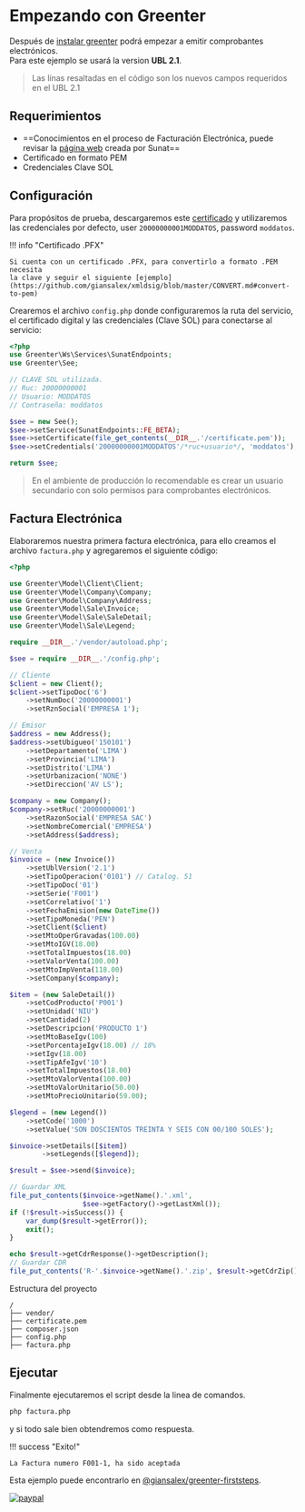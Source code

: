# Empezando con Greenter

Después de [instalar greenter](https://giansalex.github.io/greenter/#instalacion) podrá empezar a emitir comprobantes electrónicos.  
Para este ejemplo se usará la version **UBL 2.1**.
> Las línas resaltadas en el código son los nuevos campos requeridos en el UBL 2.1

## Requerimientos
- ==Conocimientos en el proceso de Facturación Electrónica, puede revisar la [página web](http://cpe.sunat.gob.pe/) creada por Sunat==
- Certificado en formato PEM
- Credenciales Clave SOL

## Configuración
Para propósitos de prueba, descargaremos este [certificado](https://raw.githubusercontent.com/giansalex/xmldsig/master/tests/certificate.pem) y utilizaremos las
credenciales por defecto, user `20000000001MODDATOS`, password `moddatos`.

!!! info "Certificado .PFX"

    Si cuenta con un certificado .PFX, para convertirlo a formato .PEM necesita
    la clave y seguir el siguiente [ejemplo](https://github.com/giansalex/xmldsig/blob/master/CONVERT.md#convert-to-pem)
    
Crearemos el archivo `config.php` donde configuraremos la ruta del servicio, el certificado digital y las credenciales (Clave SOL) para conectarse al servicio:
```php
<?php
use Greenter\Ws\Services\SunatEndpoints;
use Greenter\See;

// CLAVE SOL utilizada.
// Ruc: 20000000001
// Usuario: MODDATOS
// Contraseña: moddatos

$see = new See();
$see->setService(SunatEndpoints::FE_BETA);
$see->setCertificate(file_get_contents(__DIR__.'/certificate.pem'));
$see->setCredentials('20000000001MODDATOS'/*ruc+usuario*/, 'moddatos');

return $see;
```
> En el ambiente de producción lo recomendable es crear un usuario secundario con solo permisos para comprobantes electrónicos.

## Factura Electrónica

Elaboraremos nuestra primera factura electrónica, para ello creamos el archivo `factura.php` y agregaremos el siguiente código:
```php hl_lines="37 38 47 48 57 58 61"
<?php

use Greenter\Model\Client\Client;
use Greenter\Model\Company\Company;
use Greenter\Model\Company\Address;
use Greenter\Model\Sale\Invoice;
use Greenter\Model\Sale\SaleDetail;
use Greenter\Model\Sale\Legend;

require __DIR__.'/vendor/autoload.php';

$see = require __DIR__.'/config.php';

// Cliente
$client = new Client();
$client->setTipoDoc('6')
    ->setNumDoc('20000000001')
    ->setRznSocial('EMPRESA 1');

// Emisor
$address = new Address();
$address->setUbigueo('150101')
    ->setDepartamento('LIMA')
    ->setProvincia('LIMA')
    ->setDistrito('LIMA')
    ->setUrbanizacion('NONE')
    ->setDireccion('AV LS');

$company = new Company();
$company->setRuc('20000000001')
    ->setRazonSocial('EMPRESA SAC')
    ->setNombreComercial('EMPRESA')
    ->setAddress($address);

// Venta
$invoice = (new Invoice())
    ->setUblVersion('2.1')
    ->setTipoOperacion('0101') // Catalog. 51
    ->setTipoDoc('01')
    ->setSerie('F001')
    ->setCorrelativo('1')
    ->setFechaEmision(new DateTime())
    ->setTipoMoneda('PEN')
    ->setClient($client)
    ->setMtoOperGravadas(100.00)
    ->setMtoIGV(18.00)
    ->setTotalImpuestos(18.00)
    ->setValorVenta(100.00)
    ->setMtoImpVenta(118.00)
    ->setCompany($company);

$item = (new SaleDetail())
    ->setCodProducto('P001')
    ->setUnidad('NIU')
    ->setCantidad(2)
    ->setDescripcion('PRODUCTO 1')
    ->setMtoBaseIgv(100)
    ->setPorcentajeIgv(18.00) // 18%
    ->setIgv(18.00)
    ->setTipAfeIgv('10')
    ->setTotalImpuestos(18.00)
    ->setMtoValorVenta(100.00)
    ->setMtoValorUnitario(50.00)
    ->setMtoPrecioUnitario(59.00);

$legend = (new Legend())
    ->setCode('1000')
    ->setValue('SON DOSCIENTOS TREINTA Y SEIS CON 00/100 SOLES');

$invoice->setDetails([$item])
        ->setLegends([$legend]);

$result = $see->send($invoice);

// Guardar XML
file_put_contents($invoice->getName().'.xml',
                  $see->getFactory()->getLastXml());
if (!$result->isSuccess()) {
    var_dump($result->getError());
    exit();
}

echo $result->getCdrResponse()->getDescription();
// Guardar CDR
file_put_contents('R-'.$invoice->getName().'.zip', $result->getCdrZip());
```

Estructura del proyecto

```text
/
├── vendor/
├── certificate.pem
├── composer.json
├── config.php
├── factura.php

```

## Ejecutar
Finalmente ejecutaremos el script desde la linea de comandos.
```bash
php factura.php
```
y si todo sale bien obtendremos como respuesta.  

!!! success "Exito!"

    La Factura numero F001-1, ha sido aceptada

Esta ejemplo puede encontrarlo en [@giansalex/greenter-firststeps](https://github.com/giansalex/greenter-firststeps).

[![paypal](https://www.paypalobjects.com/en_US/i/btn/btn_donateCC_LG.gif)](https://www.paypal.com/cgi-bin/webscr?cmd=_s-xclick&hosted_button_id=WSYJNMDD6D79W)
